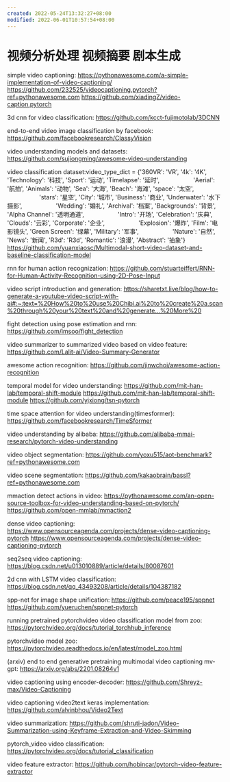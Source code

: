 ```yaml
---
created: 2022-05-24T13:32:27+08:00
modified: 2022-06-01T10:57:54+08:00
---
```


# 视频分析处理 视频摘要 剧本生成

simple video captioning:
https://pythonawesome.com/a-simple-implementation-of-video-captioning/
https://github.com/232525/videocaptioning.pytorch?ref=pythonawesome.com
https://github.com/xiadingZ/video-caption.pytorch

3d cnn for video classification:
https://github.com/kcct-fujimotolab/3DCNN

end-to-end video image classification by facebook:
https://github.com/facebookresearch/ClassyVision

video understanding models and datasets:
https://github.com/sujiongming/awesome-video-understanding

video classification dataset:
​video_type_dict​ ​=​ {​'360VR'​: ​'VR'​, ​'4k'​: ​'4K'​, ​'Technology'​: ​'科技'​, ​'Sport'​: ​'运动'​, ​'Timelapse'​: ​'延时'​,
                   ​'Aerial'​: ​'航拍'​, ​'Animals'​: ​'动物'​, ​'Sea'​: ​'大海'​, ​'Beach'​: ​'海滩'​, ​'space'​: ​'太空'​,
                   ​'stars'​: ​'星空'​, ​'City'​: ​'城市'​, ​'Business'​: ​'商业'​, ​'Underwater'​: ​'水下摄影'​,
                   ​'Wedding'​: ​'婚礼'​, ​'Archival'​: ​'档案'​, ​'Backgrounds'​: ​'背景'​, ​'Alpha Channel'​: ​'透明通道'​,
                   ​'Intro'​: ​'开场'​, ​'Celebration'​: ​'庆典'​, ​'Clouds'​: ​'云彩'​, ​'Corporate'​: ​'企业'​,
                   ​'Explosion'​: ​'爆炸'​, ​'Film'​: ​'电影镜头'​, ​'Green Screen'​: ​'绿幕'​, ​'Military'​: ​'军事'​,
                   ​'Nature'​: ​'自然'​, ​'News'​: ​'新闻'​, ​'R3d'​: ​'R3d'​, ​'Romantic'​: ​'浪漫'​, ​'Abstract'​: ​'抽象'​}
https://github.com/yuanxiaosc/Multimodal-short-video-dataset-and-baseline-classification-model

rnn for human action recognization:
https://github.com/stuarteiffert/RNN-for-Human-Activity-Recognition-using-2D-Pose-Input

video script introduction and generation:
https://sharetxt.live/blog/how-to-generate-a-youtube-video-script-with-ai#:~:text=%20How%20to%20use%20Chibi.ai%20to%20create%20a,scan%20through%20your%20text%20and%20generate...%20More%20

fight detection using pose estimation and rnn:
https://github.com/imsoo/fight_detection

video summarizer to summarized video based on video feature:
https://github.com/Lalit-ai/Video-Summary-Generator

awesome action recognition:
https://github.com/jinwchoi/awesome-action-recognition

temporal model for video understanding:
https://github.com/mit-han-lab/temporal-shift-module
https://github.com/mit-han-lab/temporal-shift-module
 https://github.com/yjxiong/tsn-pytorch

time space attention for video understanding(timesformer):
https://github.com/facebookresearch/TimeSformer

video understanding by alibaba:
https://github.com/alibaba-mmai-research/pytorch-video-understanding

video object segmentation:
https://github.com/yoxu515/aot-benchmark?ref=pythonawesome.com

video scene segmentation:
https://github.com/kakaobrain/bassl?ref=pythonawesome.com

mmaction detect actions in video:
https://pythonawesome.com/an-open-source-toolbox-for-video-understanding-based-on-pytorch/
https://github.com/open-mmlab/mmaction2

dense video captioning:
https://www.opensourceagenda.com/projects/dense-video-captioning-pytorch
https://www.opensourceagenda.com/projects/dense-video-captioning-pytorch

seq2seq video captioning:
https://blog.csdn.net/u013010889/article/details/80087601

2d cnn with LSTM video classification:
https://blog.csdn.net/qq_43493208/article/details/104387182

spp-net for image shape unification:
https://github.com/peace195/sppnet
https://github.com/yueruchen/sppnet-pytorch

running pretrained pytorchvideo video classification model from zoo:
https://pytorchvideo.org/docs/tutorial_torchhub_inference

pytorchvideo model zoo:
https://pytorchvideo.readthedocs.io/en/latest/model_zoo.html

(arxiv) end to end generative pretraining multimodal video captioning mv-gpt:
https://arxiv.org/abs/2201.08264v1

video captioning using encoder-decoder:
https://github.com/Shreyz-max/Video-Captioning

video captioning video2text keras implementation:
https://github.com/alvinbhou/Video2Text

video summarization:
https://github.com/shruti-jadon/Video-Summarization-using-Keyframe-Extraction-and-Video-Skimming

pytorch_video video classification:
https://pytorchvideo.org/docs/tutorial_classification

video feature extractor:
https://github.com/hobincar/pytorch-video-feature-extractor
